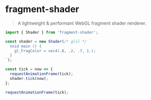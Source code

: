 # fragment-shader

> A lightweight & performant WebGL fragment shader renderer.

```javascript
import { Shader } from 'fragment-shader';

const shader = new Shader(/* glsl */ `
  void main () {
    gl_FragColor = vec4(.8, .2, .7, 1.);
  }
`);

const tick = now => {
  requestAnimationFrame(tick);
  shader.tick(now);
};

requestAnimationFrame(tick);
```

